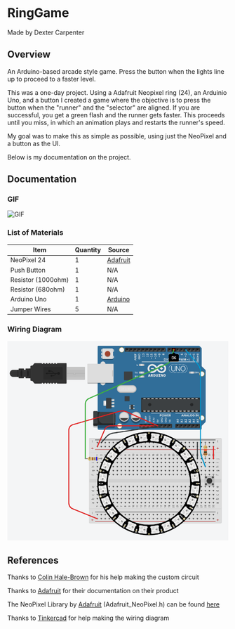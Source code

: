 # RingGame

Made by Dexter Carpenter

## Overview
An Arduino-based arcade style game. Press the button when the lights line up to proceed to a faster level. 

This was a one-day project. Using a Adafruit Neopixel ring (24), an Arduinio Uno, and a button I created a game where the objective is to press the button when the "runner" and the "selector" are aligned. If you are successful, you get a green flash and the runner gets faster. This proceeds until you miss, in which an animation plays and restarts the runner's speed.

My goal was to make this as simple as possible, using just the NeoPixel and a button as the UI.

Below is my documentation on the project.

## Documentation

### GIF

![GIF](https://github.com/DexterCarpenter/RingGame/blob/master/Documentation/RingGame.gif)

### List of Materials

| Item            | Quantity | Source                                                   |
|-----------------|----------|----------------------------------------------------------|
| NeoPixel 24     | 1        | [Adafruit](https://www.adafruit.com/product/1586)        |
| Push Button     | 1        | N/A                                                      |
| Resistor (1000ohm) | 1        | N/A                                                      |
| Resistor (680ohm) | 1        | N/A                                                      |
| Arduino Uno     | 1        | [Arduino](https://store.arduino.cc/usa/arduino-uno-rev3) |
| Jumper Wires    | 5        | N/A                                                      |


### Wiring Diagram

![Wiring Diagram](https://github.com/DexterCarpenter/RingGame/blob/master/Documentation/RingGameWDiagram.PNG)

## References

Thanks to [Colin Hale-Brown](https://github.com/colinhalebrown) for his help making the custom circuit

Thanks to [Adafruit](https://www.adafruit.com/) for their documentation on their product

The NeoPixel Library by [Adafruit](https://www.adafruit.com/) (Adafruit_NeoPixel.h) can be found [here](https://github.com/adafruit/Adafruit_NeoPixel)

Thanks to [Tinkercad](https://www.tinkercad.com) for help making the wiring diagram


